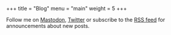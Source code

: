 +++
title = "Blog"
menu = "main"
weight = 5
+++

Follow me on [Mastodon](https://mstdn.social/@kirillbobyrev),
[Twitter](https://twitter.com/kirillbobyrev) or subscribe to the [RSS
feed](./index.xml) for announcements about new posts.
